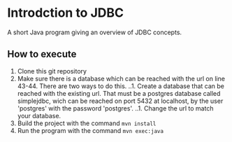 # Introdction to JDBC

A short Java program giving an overview of JDBC concepts.

## How to execute

1. Clone this git repository
1. Make sure there is a database which can be reached with the url on line 43-44. There are two ways to do this.
..1. Create a database that can be reached with the existing url. That must be a postgres database called simplejdbc, wich can be reached on port 5432 at localhost, by the user 'postgres' with the password 'postgres'.
..1. Change the url to match your database.
1. Build the project with the command `mvn install`
1. Run the program with the command `mvn exec:java`
